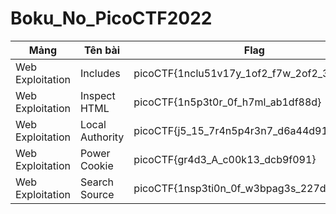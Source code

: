 # Boku_No_PicoCTF2022
|    Mảng            |Tên bài                          |Flag                       |
|----------------|-------------------------------|-----------------------------|
|Web Exploitation|Includes|picoCTF{1nclu51v17y_1of2_f7w_2of2_3d50f001}      |
|Web Exploitation|Inspect HTML|picoCTF{1n5p3t0r_0f_h7ml_ab1df88d}        |
|Web Exploitation|Local Authority|picoCTF{j5_15_7r4n5p4r3n7_d6a44d91}|
|Web Exploitation|Power Cookie|picoCTF{gr4d3_A_c00k13_dcb9f091}|
|Web Exploitation|Search Source|picoCTF{1nsp3ti0n_0f_w3bpag3s_227d64bd}|	

